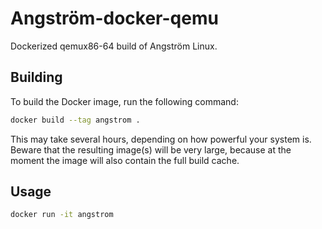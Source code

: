 # Angström-docker-qemu

Dockerized qemux86-64 build of Angström Linux.

## Building

To build the Docker image, run the following command:
```bash
docker build --tag angstrom .
```
This may take several hours, depending on how powerful your system is.
Beware that the resulting image(s) will be very large, because at the moment the image will also contain the full build cache.

## Usage

```bash
docker run -it angstrom
```